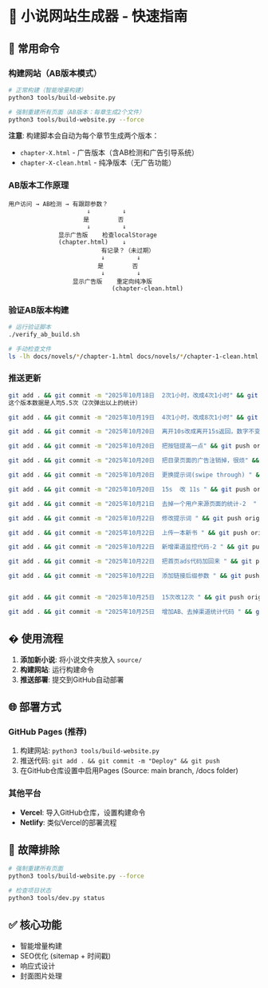# 🎉 小说网站生成器 - 快速指南

## 🚀 常用命令

### 构建网站（AB版本模式）
```bash
# 正常构建（智能增量构建）
python3 tools/build-website.py

# 强制重建所有页面（AB版本：每章生成2个文件）
python3 tools/build-website.py --force
```

**注意**: 构建脚本会自动为每个章节生成两个版本：
- `chapter-X.html` - 广告版本（含AB检测和广告引导系统）
- `chapter-X-clean.html` - 纯净版本（无广告功能）

### AB版本工作原理
```
用户访问 → AB检测 → 有跟踪参数？
                      ↓         ↓
                     是        否
                      ↓         ↓
              显示广告版    检查localStorage
              (chapter.html)    ↓
                          有记录？（未过期）
                          ↓         ↓
                         是        否
                          ↓         ↓
                  显示广告版    重定向纯净版
                             (chapter-clean.html)
```

### 验证AB版本构建
```bash
# 运行验证脚本
./verify_ab_build.sh

# 手动检查文件
ls -lh docs/novels/*/chapter-1.html docs/novels/*/chapter-1-clean.html
```

### 推送更新
```bash
git add . && git commit -m "2025年10月18日  2次1小时，改成4次1小时" && git push origin main
这个版本数据是人均5.5次（2次弹出以上的统计）

git add . && git commit -m "2025年10月19日  4次1小时，改成8次1小时" && git push origin main

git add . && git commit -m "2025年10月20日  离开10s改成离开15s返回，数字不变" && git push origin main

git add . && git commit -m "2025年10月20日  把按钮提高一点" && git push origin main

git add . && git commit -m "2025年10月20日  把目录页面的广告注销掉，很烦" && git push origin main

git add . && git commit -m "2025年10月20日  更换提示词(swipe through) " && git push origin main

git add . && git commit -m "2025年10月20日  15s  改 11s " && git push origin main

git add . && git commit -m "2025年10月21日  去掉一个用户来源页面的统计-2  " && git push origin main

git add . && git commit -m "2025年10月22日  修改提示词 " && git push origin main

git add . && git commit -m "2025年10月22日  上传一本新书 " && git push origin main

git add . && git commit -m "2025年10月22日  新增渠道监控代码-2 " && git push origin main

git add . && git commit -m "2025年10月22日  把首页ads代码加回来 " && git push origin main

git add . && git commit -m "2025年10月22日  添加链接后缀参数 " && git push origin main


git add . && git commit -m "2025年10月25日  15次改12次 " && git push origin main

git add . && git commit -m "2025年10月25日  增加AB、去掉渠道统计代码 " && git push origin main
```

## � 使用流程

1. **添加新小说**: 将小说文件夹放入 `source/`
2. **构建网站**: 运行构建命令
3. **推送部署**: 提交到GitHub自动部署

## 🌐 部署方式

### GitHub Pages (推荐)
1. 构建网站: `python3 tools/build-website.py`
2. 推送代码: `git add . && git commit -m "Deploy" && git push`
3. 在GitHub仓库设置中启用Pages (Source: main branch, /docs folder)

### 其他平台
- **Vercel**: 导入GitHub仓库，设置构建命令
- **Netlify**: 类似Vercel的部署流程

## 🔧 故障排除




























```bash
# 强制重建所有页面
python3 tools/build-website.py --force

# 检查项目状态
python3 tools/dev.py status
```

## ✅ 核心功能
- 智能增量构建
- SEO优化 (sitemap + 时间戳)
- 响应式设计
- 封面图片处理
